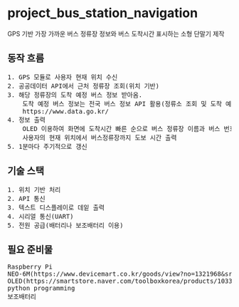 <h1>project_bus_station_navigation</h1>
<p>GPS 기반 가장 가까운 버스 정류장 정보와 버스 도착시간 표시하는 소형 단말기 제작</p>

<h2>동작 흐름</h2>
<pre>
1. GPS 모듈로 사용자 현재 위치 수신
2. 공공데이터 API에서 근처 정류장 조회(위치 기반)
3. 해당 정류장의 도착 예정 버스 정보 받아옴.
    도착 예정 버스 정보는 전국 버스 정보 API 활용(정류소 조회 및 도착 예정 정보)
    https://www.data.go.kr/
4. 정보 출력
    OLED 이용하여 화면에 도착시간 빠른 순으로 버스 정류장 이름과 버스 번호, 남은 시간, 
    사용자의 현재 위치에서 버스정류장까지 도보 시간 출력
5. 1분마다 주기적으로 갱신
</pre>


<h2>기술 스택</h2>

<pre>
1. 위치 기반 처리
2. API 통신
3. 텍스트 디스플레이로 데잍 출력
4. 시리얼 통신(UART)
5. 전원 공급(배터리나 보조배터리 이용)
</pre>

<h2>필요 준비물</h2>
<pre>
Raspberry Pi
NEO-6M(https://www.devicemart.co.kr/goods/view?no=1321968&srsltid=AfmBOorrvlQRPtdi3rQ5yU_xW2kwgXNpaGIRC5D_vi3mrPR91V55Ifnk)
OLED(https://smartstore.naver.com/toolboxkorea/products/10337644136?NaPm=ct%3Dmauv6xn6%7Cci%3DER10b7ab94%2D3491%2D11f0%2Dafb4%2Deeae0d0a113e%7Ctr%3Dpla%7Chk%3D072755d2631f86991ddd5b4ee5e4e7c22b61a16c%7Cnacn%3DsIn5Bgw2Omq2)
python programming
보조배터리
</pre>
